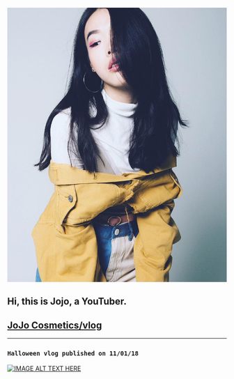 ![image](https://github.com/jojoismore/jojoismore/blob/master/images/17457835_1445929542130512_5989253665817589175_n.jpg?raw=true)
## Hi, this is Jojo, a YouTuber. 

## [JoJo Cosmetics/vlog](https://www.youtube.com/channel/UCUo1bQy6pQo-QoH_SlEAC3A?view_as=subscriber)

---

### `Halloween vlog published on 11/01/18`

<a href="http://www.youtube.com/watch?feature=player_embedded&v=ZJNQ40I_8G0
" target="_blank"><img src="http://img.youtube.com/vi/ZJNQ40I_8G0/0.jpg" 
alt="IMAGE ALT TEXT HERE" width="240" height="180" border="0" /></a>
